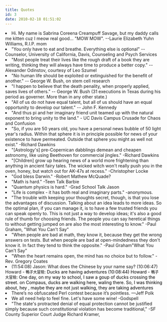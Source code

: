 ```yaml
---
title: Quotes
id: 3
date: 2010-02-18 01:51:02
---
```


<li>Hi. My name is Sabrina Coreena Creampuff Savage, but my daddy calls me kitten cuz I meow real good... "MOW MOW". --Laurie Elizabeth Yuhn Williams, R.I.P. mom</li>
	<li>"You only have to eat and breathe. Everything else is optional" --Counselor, University of California, Davis, Counseling and Psych Services</li>
	<li>"Most people treat their lives like the rough draft of a book they are writing, thinking they will always have time to produce a better copy." --Alexander Odinstov, courtesy of Leo Szumel</li>
	<li>"No human life should be exploited or extinguished for the benefit of another." -- George W. Bush, on stem cell research</li>
	<li>"I happen to believe that the death penality, when properly applied, saves lives of others." -- George W. Bush (31 executions in Texas during his period as governer. More than in any other state.)</li>
	<li>"All of us do not have equal talent, but all of us should have an equal opportunity to develop our talent." -- John F. Kennedy</li>
	<li>"And thus pi and her imaginary friend unit teamed up with the natural exponent to bring unity to the land." - UC Davis Campus Crusade for Chaos and Confusion</li>
	<li>"So, if you are 50 years old, you have a personal news bubble of 50 light year's radius. Within that sphere it is in principle possible for news of your existence to have permeated. Outside that sphere you might as well not exist." -Richard Dawkins</li>
	<li>"[Astrology's] pre-Copernican dabblings demean and cheapen astronomy, like using Beethoven for commercial jingles." -Richard Dawkins</li>
	<li>"[Children] grow up hearing news of a world more frightening than anything in ancient fairy tales. The wicked witch won't really push you in the oven, honey, but watch out for AK-47s at recess." -Christopher Locke</li>
	<li>"God bless Darwin." -Robert Mathew McQuade?</li>
	<li>"Math is hard." -Teen Talk Barbie</li>
	<li>"Quantum physics is hard." -Grad School Talk Jason</li>
	<li>"Life is complex - it has both real and imaginary parts." -anonymous.</li>
	<li>"The trouble with keeping your thoughts secret, though, is that you lose the advantages of discussion. Talking about an idea leads to more ideas. So the optimal plan, if you can manage it, is to have a few trusted friends you can speak openly to. This is not just a way to develop ideas; it's also a good rule of thumb for choosing friends. The people you can say heretical things to without getting jumped on are also the most interesting to know." -Paul Graham, "What You Can't Say"</li>
	<li>"When people are bad at math, they know it, because they get the wrong answers on tests. But when people are bad at open-mindedness they don't know it. In fact they tend to think the opposite." -Paul Graham"What You Can't Say"</li>
	<li>"When the heart remains open, the mind has no choice but to follow." -Rev. Gregory Coates</li>
	<li>(11:54:08) Jason: What does the Chinese by your name say?
(10:06:47) Howard -<span style="color: #000000;"> </span><span style="line-height: normal; font-size: 12px;"><span style="color: #000000;">鴨子大冒險</span></span><span style="color: #000000;">: Ducks are having adventures
<span style="color: #000000;">(10:08:44) Howard - </span><span style="line-height: normal; font-size: 12px;"><span style="color: #000000;">鴨子大冒險</span></span>: One day, on my way to school, I saw a goup of ducks crossing the street. on Compaus, ducks are walking here, waling there. So, I was thinking about, hey , maybe they are not just walking, they are taking adventures</span></li>
	<li>There’s no obfuscated Perl contest because it’s pointless. —Jeff Polk</li>
	<li>We all need help to feel fine. Let's have some wine! -Godspell</li>
	<li>"The state's protracted denial of equal protection cannot be justified simply because such constitutional violation has become traditional," -SF County Superior Court Judge Richard Kramer,</li>